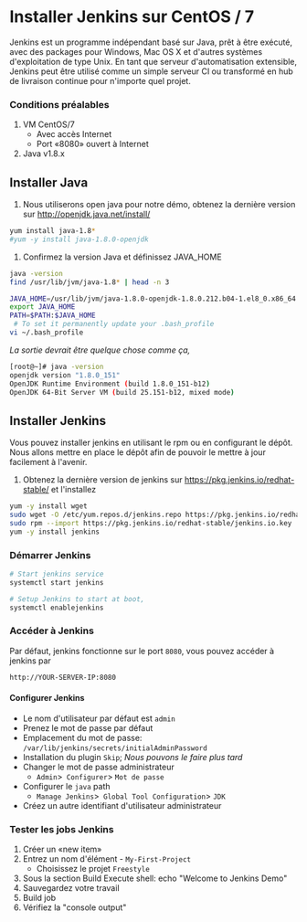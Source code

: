 # Installer Jenkins sur CentOS / 7
Jenkins est un programme indépendant basé sur Java, prêt à être exécuté, avec des packages pour Windows, Mac OS X et d'autres systèmes d'exploitation de type Unix.
En tant que serveur d'automatisation extensible, Jenkins peut être utilisé comme un simple serveur CI ou transformé en hub de livraison continue pour n'importe quel projet.


### Conditions préalables
1. VM CentOS/7
   - Avec accès Internet
   - Port «8080» ouvert à Internet
1. Java v1.8.x

## Installer Java
1. Nous utiliserons open java pour notre démo, obtenez la dernière version sur http://openjdk.java.net/install/
```sh
yum install java-1.8*
#yum -y install java-1.8.0-openjdk
```

1. Confirmez la version Java et définissez  JAVA_HOME
```sh
java -version
find /usr/lib/jvm/java-1.8* | head -n 3

JAVA_HOME=/usr/lib/jvm/java-1.8.0-openjdk-1.8.0.212.b04-1.el8_0.x86_64
export JAVA_HOME
PATH=$PATH:$JAVA_HOME
 # To set it permanently update your .bash_profile
vi ~/.bash_profile
```
*La sortie devrait être quelque chose comme ça,*
```sh
[root@~]# java -version
openjdk version "1.8.0_151"
OpenJDK Runtime Environment (build 1.8.0_151-b12)
OpenJDK 64-Bit Server VM (build 25.151-b12, mixed mode)
```

## Installer Jenkins
Vous pouvez installer jenkins en utilisant le rpm ou en configurant le dépôt. Nous allons mettre en place le dépôt afin de pouvoir le mettre à jour facilement à l'avenir.
1. Obtenez la dernière version de jenkins sur https://pkg.jenkins.io/redhat-stable/ et l'installez
```sh
yum -y install wget
sudo wget -O /etc/yum.repos.d/jenkins.repo https://pkg.jenkins.io/redhat-stable/jenkins.repo
sudo rpm --import https://pkg.jenkins.io/redhat-stable/jenkins.io.key
yum -y install jenkins
```
### Démarrer Jenkins
```sh
# Start jenkins service
systemctl start jenkins

# Setup Jenkins to start at boot,
systemctl enablejenkins
```

### Accéder à Jenkins
Par défaut, jenkins fonctionne sur le port `8080`, vous pouvez accéder à jenkins par
```sh
http://YOUR-SERVER-IP:8080
```  
#### Configurer Jenkins
- Le nom d'utilisateur par défaut est `admin`
- Prenez le mot de passe par défaut
- Emplacement du mot de passe: `/var/lib/jenkins/secrets/initialAdminPassword`
- Installation du plugin `Skip`; _Nous pouvons le faire plus tard_
- Changer le mot de passe administrateur
   - `Admin`>` Configurer`> `Mot de passe`
- Configurer le `java` path
  - `Manage Jenkins`>` Global Tool Configuration`> `JDK`
- Créez un autre identifiant d'utilisateur administrateur

### Tester les jobs Jenkins
1. Créer un «new item»
1. Entrez un nom d'élément - `My-First-Project`
   - Choisissez le projet `Freestyle`
1. Sous la section Build
   Execute shell: echo "Welcome to Jenkins Demo"
1. Sauvegardez votre travail
1. Build job
1. Vérifiez la "console output"
